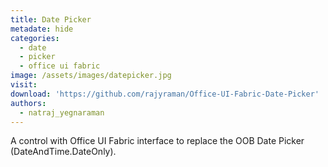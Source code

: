 ```yaml
---
title: Date Picker
metadate: hide
categories:
  - date
  - picker
  - office ui fabric
image: /assets/images/datepicker.jpg
visit: 
download: 'https://github.com/rajyraman/Office-UI-Fabric-Date-Picker'
authors:
  - natraj_yegnaraman
---
```


A control with Office UI Fabric interface to replace the OOB Date Picker (DateAndTime.DateOnly).
